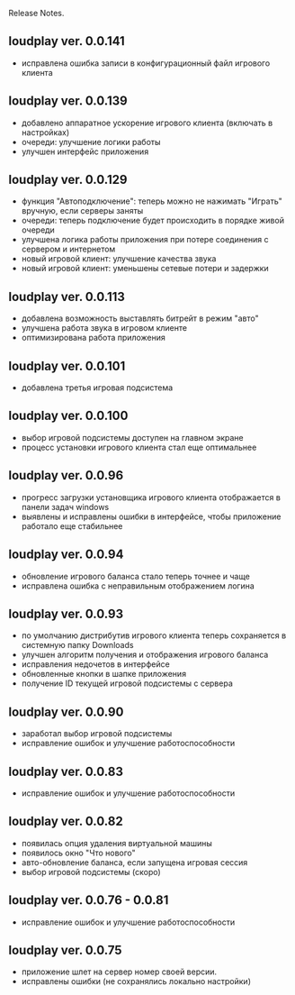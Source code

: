 ﻿Release Notes.


loudplay ver. 0.0.141
--------------------
- исправлена ошибка записи в конфигурационный файл 
  игрового клиента

loudplay ver. 0.0.139
--------------------
- добавлено аппаратное ускорение игрового клиента
 (включать в настройках)
- очереди: улучшение логики работы
- улучшен интерфейс приложения

loudplay ver. 0.0.129
--------------------
- функция "Автоподключение": теперь можно не нажимать 
  "Играть" вручную, если серверы заняты
- очереди: теперь подключение будет происходить 
  в порядке живой очереди
- улучшена логика работы приложения при потере 
  соединения с сервером и интернетом
- новый игровой клиент: улучшение качества звука
- новый игровой клиент: уменьшены сетевые потери и задержки

loudplay ver. 0.0.113
--------------------
- добавлена возможность выставлять битрейт в режим "авто"
- улучшена работа звука в игровом клиенте
- оптимизирована работа приложения

loudplay ver. 0.0.101
--------------------
- добавлена третья игровая подсистема

loudplay ver. 0.0.100
--------------------
- выбор игровой подсистемы доступен на главном экране
- процесс установки игрового клиента стал еще оптимальнее

loudplay ver. 0.0.96
--------------------
- прогресс загрузки установщика игрового клиента отображается 
  в панели задач windows
- выявлены и исправлены ошибки в интерфейсе, чтобы приложение 
  работало еще стабильнее

loudplay ver. 0.0.94
--------------------

- обновление игрового баланса стало теперь точнее и чаще
- исправлена ошибка с неправильным отображением логина

loudplay ver. 0.0.93
--------------------
- по умолчанию дистрибутив игрового клиента теперь сохраняется 
  в системную папку Downloads
- улучшен алгоритм получения и отображения игрового баланса
- исправления недочетов в интерфейсе
- обновленные кнопки в шапке приложения
- получение ID текущей игровой подсистемы с сервера

loudplay ver. 0.0.90
--------------------
- заработал выбор игровой подсистемы
- исправление ошибок и улучшение работоспособности

loudplay ver. 0.0.83
--------------------
- исправление ошибок и улучшение работоспособности

loudplay ver. 0.0.82
--------------------
- появилась опция удаления виртуальной машины
- появилось окно "Что нового"
- авто-обновление баланса, если запущена игровая сессия
- выбор игровой подсистемы (скоро)

loudplay ver. 0.0.76 - 0.0.81
--------------------
- исправление ошибок и улучшение работоспособности

loudplay ver. 0.0.75
--------------------
- приложение шлет на сервер номер своей версии.
- исправлены ошибки (не сохранялись локально настройки)